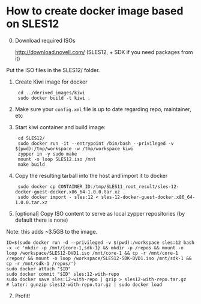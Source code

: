 # How to create docker image based on SLES12

0. Download required ISOs

    http://download.novell.com/ (SLES12, + SDK if you need packages from it)

Put the ISO files in the SLES12/ folder.

1. Create Kiwi image for docker

        cd ../derived_images/kiwi
        sudo docker build -t kiwi .

2. Make sure your `config.xml` file is up to date regarding repo, maintainer, etc

3. Start kiwi container and build image:

        cd SLES12/
        sudo docker run -it --entrypoint /bin/bash --privileged -v $(pwd):/tmp/workspace -w /tmp/workspace kiwi
        zypper in -y sudo make
        mount -o loop SLES12.iso /mnt
        make build

5. Copy the resulting tarball into the host and import it to docker

        sudo docker cp CONTAINER_ID:/tmp/SLES11_root_result/sles-12-docker-guest-docker.x86_64-1.0.0.tar.xz .
        sudo docker import - sles:12 < sles-12-docker-guest-docker.x86_64-1.0.0.tar.xz

6. [optional] Copy ISO content to serve as local zypper repositories (by default there is none)

Note: this adds ~3.5GB to the image.

    ID=$(sudo docker run -d --privileged -v $(pwd):/workspace sles:12 bash -x -c 'mkdir -p /mnt/{core-1,sdk-1} && mkdir -p /repos && mount -o loop /workspace/SLES12-DVD1.iso /mnt/core-1 && cp -r /mnt/core-1 /repos/ && mount -o loop /workspace/SLES12-SDK-DVD1.iso /mnt/sdk-1 && cp -r /mnt/sdk-1 /repos/')
    sudo docker attach "$ID"
    sudo docker commit "$ID" sles:12-with-repo
    sudo docker save sles:12-with-repo | gzip > sles12-with-repo.tar.gz
    # later: gunzip sles12-with-repo.tar.gz | sudo docker load

7. Profit!
